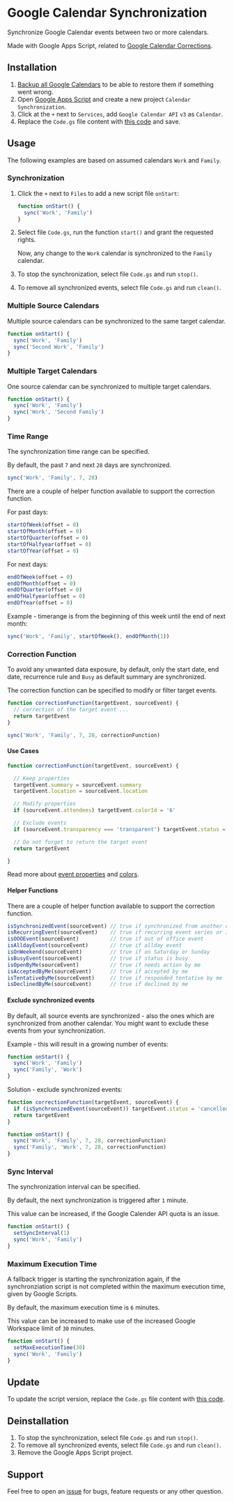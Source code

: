 # Google Calendar Synchronization

Synchronize Google Calendar events between two or more calendars.

Made with Google Apps Script, related to [Google Calendar Corrections](https://github.com/scriptPilot/google-calendar-correction).

## Installation

1. [Backup all Google Calendars](https://calendar.google.com/calendar/u/0/r/settings/export) to be able to restore them if something went wrong.
2. Open [Google Apps Script](https://script.google.com/) and create a new project `Calendar Synchronization`.
3. Click at the `+` next to `Services`, add `Google Calendar API` `v3` as `Calendar`.
4. Replace the `Code.gs` file content with [this code](dist/Code.gs) and save.

## Usage

The following examples are based on assumed calendars `Work` and `Family`.

### Synchronization

1. Click the `+` next to `Files` to add a new script file `onStart`:

    ```js
    function onStart() {
      sync('Work', 'Family')
    }
    ```

2. Select file `Code.gs`, run the function `start()` and grant the requested rights.

   Now, any change to the `Work` calendar is synchronized to the `Family` calendar.

3. To stop the synchronization, select file `Code.gs` and run `stop()`.

4. To remove all synchronized events, select file `Code.gs` and run `clean()`.

### Multiple Source Calendars

Multiple source calendars can be synchronized to the same target calendar.

```js
function onStart() {
  sync('Work', 'Family')
  sync('Second Work', 'Family')
}
```

### Multiple Target Calendars

One source calendar can be synchronized to multiple target calendars.

```js
function onStart() {
  sync('Work', 'Family')
  sync('Work', 'Second Family')
}
```

### Time Range

The synchronization time range can be specified.

By default, the past `7` and next `28` days are synchronized.

```js
sync('Work', 'Family', 7, 28)
```

There are a couple of helper function available to support the correction function.

For past days:

```js
startOfWeek(offset = 0)       
startOfMonth(offset = 0)
startOfQuarter(offset = 0)
startOfHalfyear(offset = 0)
startOfYear(offset = 0)
```

For next days:

```js
endOfWeek(offset = 0)         
endOfMonth(offset = 0)
endOfQuarter(offset = 0)
endOfHalfyear(offset = 0)
endOfYear(offset = 0)
```

Example - timerange is from the beginning of this week until the end of next month:

```js
sync('Work', 'Family', startOfWeek(), endOfMonth(1))
```

### Correction Function

To avoid any unwanted data exposure, by default, only the start date, end date, recurrence rule and `Busy` as default summary are synchronized.

The correction function can be specified to modify or filter target events.

```js
function correctionFunction(targetEvent, sourceEvent) {
  // correction of the target event ...
  return targetEvent
}

sync('Work', 'Family', 7, 28, correctionFunction)
```

#### Use Cases

```js
function correctionFunction(targetEvent, sourceEvent) {

  // Keep properties
  targetEvent.summary = sourceEvent.summary
  targetEvent.location = sourceEvent.location

  // Modify properties
  if (sourceEvent.attendees) targetEvent.colorId = '6'

  // Exclude events
  if (sourceEvent.transparency === 'transparent') targetEvent.status = 'cancelled'

  // Do not forget to return the target event
  return targetEvent

}
```

Read more about [event properties](https://developers.google.com/calendar/api/v3/reference/events) and [colors](https://storage.googleapis.com/support-forums-api/attachment/message-114058730-1008415079352027267.jpg).

#### Helper Functions

There are a couple of helper function available to support the correction function.

```js
isSynchronizedEvent(sourceEvent) // true if synchronized from another calendar
isRecurringEvent(sourceEvent)    // true if recurring event series or instance
isOOOEvent(sourceEvent)          // true if out of office event
isAlldayEvent(sourceEvent)       // true if allday event
isOnWeekend(sourceEvent)         // true if on Saturday or Sunday
isBusyEvent(sourceEvent)         // true if status is busy
isOpenByMe(sourceEvent)          // true if needs action by me
isAcceptedByMe(sourceEvent)      // true if accepted by me
isTentativeByMe(sourceEvent)     // true if responded tentative by me
isDeclinedByMe(sourceEvent)      // true if declined by me
```

#### Exclude synchronized events

By default, all source events are synchronized - also the ones which are synchronized from another calendar. You might want to exclude these events from your synchronization.

Example - this will result in a growing number of events:

```js
function onStart() {
  sync('Work', 'Family')
  sync('Family', 'Work')
}
```

Solution - exclude synchronized events:

```js
function correctionFunction(targetEvent, sourceEvent) {
  if (isSynchronizedEvent(sourceEvent)) targetEvent.status = 'cancelled'
  return targetEvent
}

function onStart() {
  sync('Work', 'Family', 7, 28, correctionFunction)
  sync('Family', 'Work', 7, 28, correctionFunction)
}
```

### Sync Interval

The synchronization interval can be specified.

By default, the next synchronization is triggered after `1` minute.

This value can be increased, if the Google Calender API quota is an issue.

```js
function onStart() {
  setSyncInterval(1)
  sync('Work', 'Family')
} 
```

### Maximum Execution Time

A fallback trigger is starting the synchronization again, if the synchronziation script is not completed within the maximum execution time, given by Google Scripts.

By default, the maximum execution time is `6` minutes.

This value can be increased to make use of the increased Google Workspace limit of `30` minutes.

```js
function onStart() {
  setMaxExecutionTime(30)
  sync('Work', 'Family')
} 
```

## Update

To update the script version, replace the `Code.gs` file content with [this code](dist/Code.gs).

## Deinstallation

1. To stop the synchronization, select file `Code.gs` and run `stop()`.
2. To remove all synchronized events, select file `Code.gs` and run `clean()`.
3. Remove the Google Apps Script project.

## Support

Feel free to open an [issue](https://github.com/scriptPilot/google-calendar-synchronization/issues) for bugs, feature requests or any other question.
